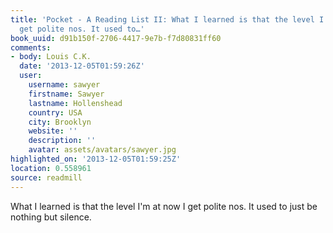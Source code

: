 ```yaml
---
title: 'Pocket - A Reading List II: What I learned is that the level I''m at now I
  get polite nos. It used to…'
book_uuid: d91b150f-2706-4417-9e7b-f7d80831ff60
comments:
- body: Louis C.K.
  date: '2013-12-05T01:59:26Z'
  user:
    username: sawyer
    firstname: Sawyer
    lastname: Hollenshead
    country: USA
    city: Brooklyn
    website: ''
    description: ''
    avatar: assets/avatars/sawyer.jpg
highlighted_on: '2013-12-05T01:59:25Z'
location: 0.558961
source: readmill
---
```


What I learned is that the level I'm at now I get polite nos. It used to just be nothing but silence.